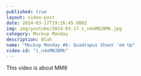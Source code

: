 ```yaml
---
published: true
layout: video-post
date: 2014-03-17T19:26:45.000Z
img: img/youtube/2014-03-17-i_n4oMNJBMk.jpg
category: Mockup Monday
description: Blah
name: "Mockup Monday #6: Quadrapus Shoot 'em Up"
video-id: "i_n4oMNJBMk"
---
```

This video is about MM6
